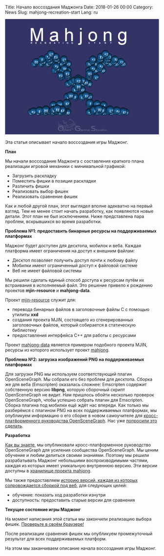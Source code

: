 Title: Начало воссоздания Маджонга
Date: 2018-01-26 00:00
Category: News
Slug: mahjong-recreation-start
Lang: ru

![Screenshot][screenshot]

Эта статья описывает начало воссоздания игры Маджонг.

**План**

Мы начали воссоздание Маджонга с составления краткого плана реализации игровой механики с минимальной графикой:

* Загрузить раскладку
* Поместить фишки в позиции раскладки
* Различить фишки
* Реализовать выбор фишек
* Реализовать сравнение фишек

Как и любой другой план, этот выглядел вполне адекватно на первый взгляд. Тем не менее стоит начать разработку, как появляются новые детали. Этот план не был исключением. Ниже представлена пара проблем, вскрывшихся во время разработки.

**Проблема №1: предоставить бинарные ресурсы на поддерживаемых платформах**

Маджонг будет доступен для десктопа, мобилок и веба. Каждая платформа имеет ограничения на доступ к внешним файлам:

* Десктоп позволяет получить доступ почти к любому файлу
* Мобилки имеют ограниченный доступ к файловой системе
* Веб не имеет файловой системы

Мы решили сделать единый способ доступа к ресурсам путём их встраивания в исполняемый файл. Это решение привело к рождению проектов **mjin-resource** и **mahjong-data**.

Проект [mjin-resource][mjin-resource] служит для:

* перевода бинарных файлов в заголовочные файлы C с помощью утилиты **xxd**
* создания проекта MJIN, состоящего из сгенерированных заголовочных файлов, который собирается в статическую библиотеку
* предоставления интерфейса C++ для работы с ресурсами

Проект [mahjong-data][mahjong-data] является примером подобного проекта MJIN, ресурсы из которого использует проект [mahjong][mahjong].

**Проблема №2: загрузка изображений PNG на поддерживаемых платформах**

Для загрузки PNG мы используем соответствующий плагин OpenSceneGraph. Мы собрали его без проблем для десктопа. Сборка же для веба (Emscripten) оказалась сложнее: Emscripten содержит собственную версию **libpng**, которую сборочный скрипт OpenSceneGraph не видит. Нам пришлось обойти несколько проверок OpenSceneGraph, чтобы успешно собрать плагин для Emscripten.
Сборка плагина под мобилки ещё ждёт нас впереди. Как только мы разберёмся с плагином PNG на всех поддерживаемых платформах, мы опубликуем информацию о его сборке в новом самоучителе для [кросс-платформенного руководства OpenSceneGraph][osgcp_guide]. Нас уже [попросили это сделать][img_loading_issue].

**Разработка**

[Как вы знаете][lets-go], мы опубликовали кросс-платформенное руководство OpenSceneGraph для усиления сообщества OpenSceneGraph. Мы ценим обучение и любим делиться своими знаниями. Поэтому мы решили разрабатывать Маджонг небольшими воспроизводимыми частями, каждая из которых имеет уникальную внутреннюю версию. Эти версии доступны в [хранилище проекта mahjong][mahjong].

Мы также предоставляем [историю версий, каждая из которых сопровождается сборкой под веб][web-releases], для следующих целей:

* обучение: показать ход разработки изнутри
* доступность: предоставить старые версии для сравнения

**Текущее состояние игры Маджонг**

На момент написания этой статьи мы закончили реализацию выбора фишек. [Проверьте в своём браузере!][mahjong-version-tile-selection]

После реализации сравнения фишек мы опубликуем промежуточный результат для всех поддерживаемых платформ.

На этом мы заканчиваем описание начала воссоздания игры Маджонг.

[screenshot]: images/2018-01-26-mahjong-recreation-start.png

[mjin-resource]: https://bitbucket.org/ogstudio/mjin-resource
[mahjong]: https://bitbucket.org/ogstudio-games/mahjong
[mahjong-data]: https://bitbucket.org/ogstudio-games/mahjong-data
[osgcp_guide]: https://github.com/ogstudio/openscenegraph-cross-platform-guide
[img_loading_issue]: https://github.com/OGStudio/openscenegraph-cross-platform-guide/issues/4
[lets-go]: 2017-03-16_lets-go-ru.html
[web-releases]: http://ogstudio.github.io/game-mahjong
[mahjong-version-tile-selection]: https://ogstudio.github.io/game-mahjong/versions/010/mjin-player.html
